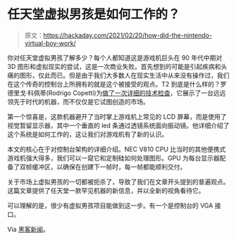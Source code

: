 # 任天堂虚拟男孩是如何工作的？

> 原文：<https://hackaday.com/2021/02/20/how-did-the-nintendo-virtual-boy-work/>

你对任天堂虚拟男孩了解多少？每个人都知道这是游戏机巨头在 90 年代中期对 3D 图形和虚拟现实的尝试，这是一次商业失败。首先想到的可能是引起疾病和头痛的图形，仅此而已。但是由于我们大多数人在现实生活中从来没有操作过，我们在这个传奇的控制台上所拥有的就是这个被接受的观点。T2 到底是什么样的？罗德里戈·科佩蒂(Rodrigo Copetti)为[做了一次详细的技术检查](https://www.copetti.org/writings/consoles/virtual-boy/)，它展示了一台远远领先于时代的机器，而不仅仅是它试图创造的市场。

第一个惊喜是，这款机器避开了当时掌上游戏机上常见的 LCD 屏幕，而是使用了视觉暂留显示器，其中一个垂直的 led 条通过透镜系统面向振动镜。他详细介绍了这个系统是如何工作的，这让我们对游戏机有了新的认识。

本文的核心在于对控制台架构的详细介绍。NEC V810 CPU 比当时的其他便携式游戏机强大得多，我们可以一窥它和定制硅如何处理图形。GPU 为每台显示器配备了双帧缓冲区，以确保在创建下一帧时，每一帧都能顺利交付。

关于市场上虚拟男孩的一切都被扼杀了，导致了我们在文章开头提到的普遍观点。这篇文章提供了任天堂一款罕见机器的新信息，并以全新的视角看待它。

可以理解的是，很少有虚拟男孩项目能做到这一步。有一个是控制台的 VGA 接口。

Via [黑客新闻](https://news.ycombinator.com/item?id=26117584)。